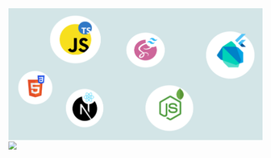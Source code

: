 <img src="Banner.png" alt="Profile Banner" />

<picture>
  <source 
    srcset="https://github-readme-stats.vercel.app/api/top-langs/?username=Dev-Siri&card_width=495&border_radius=10&theme=dark"
    media="(prefers-color-scheme: dark)"
  />
  <source
    srcset="https://github-readme-stats.vercel.app/api/top-langs/?username=Dev-Siri&card_width=495&border_radius=10"
    media="(prefers-color-scheme: light), (prefers-color-scheme: no-preference)"
  />
  <img src="https://github-readme-stats.vercel.app/api/top-langs/?username=Dev-Siri&card_width=495&border_radius=10" />
</picture>
